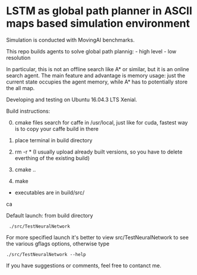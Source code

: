 # LSTM as global path planner in ASCII maps based simulation environment

Simulation is conducted with MovingAI benchmarks.

This repo builds agents to solve global path plannig:
	- high level
	- low resolution
	
In particular, this is not an offline search like A* or similar, but it is an online search agent.
The main feature and advantage is memory usage: just the current state occupies the agent memory, while A* has to potentially store the all map.

Developing and testing on Ubuntu 16.04.3 LTS Xenial.

Build instructions:

  0) cmake files search for caffe in /usr/local, just like for cuda, fastest way is to copy your caffe build in there

  1) place terminal in build directory

  2) rm -r *  (I usually upload already built versions, so you have to delete everthing of the existing build)

  3) cmake ..

  4) make
  
  - executables are in build/src/
  
  ca


Default launch:
  from build directory

 	 ./src/TestNeuralNetwork 
	 
For more specified launch it's better to view src/TestNeuralNetwork to see the various gflags options, otherwise type 

	./src/TestNeuralNetwork --help
	
If you have suggestions or comments, feel free to contanct me.







